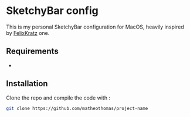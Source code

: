 # SketchyBar config

This is my personal SketchyBar configuration for MacOS, heavily inspired by [FelixKratz](https://github.com/FelixKratz/SketchyBar) one.

## Requirements
- 

## Installation
Clone the repo and compile the code with :
```bash
git clone https://github.com/matheothomas/project-name
```

